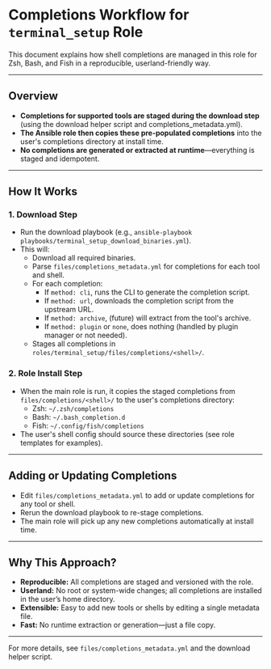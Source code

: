 # Completions Workflow for `terminal_setup` Role

This document explains how shell completions are managed in this role for Zsh, Bash, and Fish in a reproducible, userland-friendly way.

---

## Overview

- **Completions for supported tools are staged during the download step** (using the download helper script and completions_metadata.yml).
- **The Ansible role then copies these pre-populated completions** into the user's completions directory at install time.
- **No completions are generated or extracted at runtime**—everything is staged and idempotent.

---

## How It Works

### 1. Download Step
- Run the download playbook (e.g., `ansible-playbook playbooks/terminal_setup_download_binaries.yml`).
- This will:
  - Download all required binaries.
  - Parse `files/completions_metadata.yml` for completions for each tool and shell.
  - For each completion:
    - If `method: cli`, runs the CLI to generate the completion script.
    - If `method: url`, downloads the completion script from the upstream URL.
    - If `method: archive`, (future) will extract from the tool's archive.
    - If `method: plugin` or `none`, does nothing (handled by plugin manager or not needed).
  - Stages all completions in `roles/terminal_setup/files/completions/<shell>/`.

### 2. Role Install Step
- When the main role is run, it copies the staged completions from `files/completions/<shell>/` to the user's completions directory:
  - Zsh: `~/.zsh/completions`
  - Bash: `~/.bash_completion.d`
  - Fish: `~/.config/fish/completions`
- The user's shell config should source these directories (see role templates for examples).

---

## Adding or Updating Completions
- Edit `files/completions_metadata.yml` to add or update completions for any tool or shell.
- Rerun the download playbook to re-stage completions.
- The main role will pick up any new completions automatically at install time.

---

## Why This Approach?
- **Reproducible:** All completions are staged and versioned with the role.
- **Userland:** No root or system-wide changes; all completions are installed in the user’s home directory.
- **Extensible:** Easy to add new tools or shells by editing a single metadata file.
- **Fast:** No runtime extraction or generation—just a file copy.

---

For more details, see `files/completions_metadata.yml` and the download helper script.
